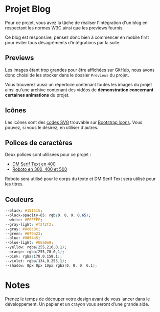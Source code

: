 # Projet Blog

Pour ce projet, vous avez la tâche de réaliser l'intégration d'un blog en respectant les normes W3C ainsi que les previews fournis.

Ce blog est responsive, pensez donc bien à commencer en mobile first pour éviter tous désagréments d'intégrations par la suite.

## Previews

Les images étant trop grandes pour être affichées sur GitHub, nous avons donc choisi de les stocker dans le dossier `Previews` du projet.

Vous trouverez aussi un répertoire contenant toutes les images du projet ainsi qu'une archive contenant des vidéos de **démonstration concernant certaines animations** du projet.

## Icônes

Les icônes sont des [codes SVG](https://developer.mozilla.org/fr/docs/Learn/HTML/Multimedia_and_embedding/Adding_vector_graphics_to_the_Web) trouvable sur [Bootstrap Icons](https://icons.getbootstrap.com). Vous pouvez, si vous le désirez, en utiliser d'autres.

## Polices de caractères

Deux polices sont utilisées pour ce projet :
* [DM Serif Text en 400](https://fonts.google.com/specimen/DM+Serif+Text)
* [Roboto en 300, 400 et 500](https://fonts.google.com/specimen/Roboto)

Roboto sera utilisé pour le corps du texte et DM Serif Text sera utilisé pour les titres.

## Couleurs

```css
--black: #151515;
--black-opacity-65: rgb(0, 0, 0, 0.65);
--white: #FFFFFF;
--gray-light: #f2f2f2;
--gray: #8c8c8c;
--green: #679a23;
--blue: #0054a5;
--blue-light: #00a0e9;
--yellow: rgba(255,216,0,1);
--orange: rgba(255,70,0,1);
--pink: rgba(178,0,158,1);
--violet: rgba(134,0,255,1);
--shadow: 0px 0px 10px rgba(0, 0, 0, 0.1);
```

# Notes

Prenez le temps de découper votre design avant de vous lancer dans le développement. Un papier et un crayon vous seront d'une grande aide.
